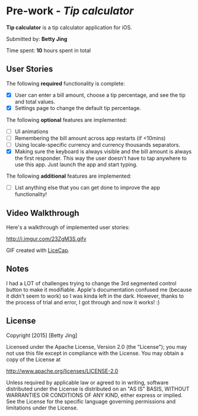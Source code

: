 # Pre-work - *Tip calculator*

**Tip calculator** is a tip calculator application for iOS.

Submitted by: **Betty Jing**

Time spent: **10** hours spent in total

## User Stories

The following **required** functionality is complete:

* [x] User can enter a bill amount, choose a tip percentage, and see the tip and total values.
* [x] Settings page to change the default tip percentage.

The following **optional** features are implemented:
* [ ] UI animations
* [ ] Remembering the bill amount across app restarts (if <10mins)
* [ ] Using locale-specific currency and currency thousands separators.
* [x] Making sure the keyboard is always visible and the bill amount is always the first responder. This way the user doesn't have to tap anywhere to use this app. Just launch the app and start typing.

The following **additional** features are implemented:

- [ ] List anything else that you can get done to improve the app functionality!

## Video Walkthrough 

Here's a walkthrough of implemented user stories:

http://i.imgur.com/23ZgM3S.gifv

GIF created with [LiceCap](http://www.cockos.com/licecap/).

## Notes

I had a LOT of challenges trying to change the 3rd segmented control button to make it modifiable. Apple's documentation confused me (because it didn't seem to work) so I was kinda left in the dark. However, thanks to the process of trial and error, I got through and now it works! :)

## License

Copyright [2015] [Betty Jing]

Licensed under the Apache License, Version 2.0 (the "License");
you may not use this file except in compliance with the License.
You may obtain a copy of the License at

http://www.apache.org/licenses/LICENSE-2.0

Unless required by applicable law or agreed to in writing, software
distributed under the License is distributed on an "AS IS" BASIS,
WITHOUT WARRANTIES OR CONDITIONS OF ANY KIND, either express or implied.
See the License for the specific language governing permissions and
limitations under the License.
